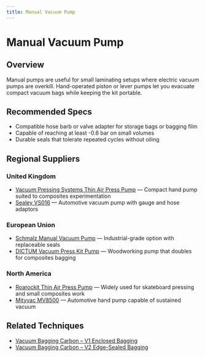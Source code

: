 ```yaml
---
title: Manual Vacuum Pump
---
```

# Manual Vacuum Pump

## Overview
Manual pumps are useful for small laminating setups where electric vacuum pumps are overkill. Hand-operated piston or lever
pumps let you evacuate compact vacuum bags while keeping the kit portable.

## Recommended Specs
- Compatible hose barb or valve adapter for storage bags or bagging film
- Capable of reaching at least -0.6 bar on small volumes
- Durable seals that tolerate repeated cycles without oiling

## Regional Suppliers
### United Kingdom
- [Vacuum Pressing Systems Thin Air Press Pump](https://www.vacupress.com/) — Compact hand pump suited to composites experimentation
- [Sealey VS016](https://www.sealey.co.uk/) — Automotive vacuum pump with gauge and hose adaptors

### European Union
- [Schmalz Manual Vacuum Pump](https://www.schmalz.com/) — Industrial-grade option with replaceable seals
- [DICTUM Vacuum Press Kit Pump](https://www.dictum.com/) — Woodworking pump that doubles for composites bagging

### North America
- [Roarockit Thin Air Press Pump](https://www.roarockit.com/) — Widely used for skateboard pressing and small composites work
- [Mityvac MV8500](https://www.mityvac.com/) — Automotive hand pump capable of sustained vacuum

## Related Techniques
- [Vacuum Bagging Carbon – V1 Enclosed Bagging](../techniques/vacuum-bagging-carbon/v1/enclosed-bagging.md)
- [Vacuum Bagging Carbon – V2 Edge-Sealed Bagging](../techniques/vacuum-bagging-carbon/v2/edge-sealed-bagging.md)
